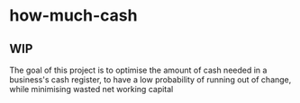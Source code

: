 # how-much-cash
## WIP
The goal of this project is to optimise the amount of cash needed in a business's cash register, to have a low probability of running out of change, while minimising wasted net working capital
